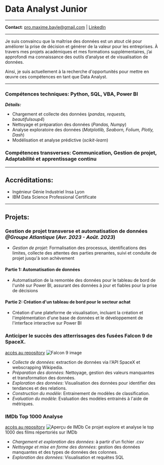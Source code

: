 # Data Analyst Junior

---------

**Contact**: 
pro.maxime.bayle@gmail.com | [LinkedIn](https://www.linkedin.com/in/maxime-bayle/)

---------

Je suis convaincu que la maîtrise des données est un atout clé pour améliorer la prise de décision et générer de la valeur pour les entreprises. À travers mes projets académiques et mes formations supplémentaires, j’ai approfondi ma connaissance des outils d’analyse et de visualisation de données.

Ainsi, je suis actuellement à la recherche d'opportunités pour mettre en œuvre ces compétences en tant que Data Analyst.

---------

### Compétences techniques: Python, SQL, VBA, Power BI
***Détails:***
- Chargement et collecte des données (*pandas, requests, beautifulsoup4*)
- Nettoyage et préparation des données (*Pandas, Numpy*)
- Analyse exploratoire des données (*Matplotlib, Seaborn, Folium, Plotly, Dash*)
- Modélisation et analyse prédictive (*scikit-learn*)

### Compétences transverses: Communication, Gestion de projet, Adaptabilité et apprentissage continu

---------

## Accréditations:

- Ingénieur Génie Industriel Insa Lyon
- IBM Data Science Professional Certificate

---------

## Projets:

### Gestion de projet transverse et automatisation de données _@Groupe Atlantique_ (_Avr. 2023 - Août. 2023_)
- *Gestion de projet*: Formalisation des processus, identifications des limites, collecte des attentes des parties prenantes, suivi et conduite de projet jusqu'à son achèvement
  
#### Partie 1: Automatisation de données
- Automatisation de la remontée des données pour le tableau de bord de l'unité sur Power BI, assurant des données à jour et fiables pour la prise de décisions
  
#### Partie 2: Création d'un tableau de bord pour le secteur achat
- Création d'une plateforme de visualisation, incluant la création et l'implémentation d'une base de données et le développement de l'interface interactive sur Power BI

### Anticiper le succès des atterrissages des fusées Falcon 9 de SpaceX.
[accès au repository](https://github.com/MaximeBayle/spacex-falcon9-analysis)
![Falcon 9 image](https://cdn.lesnumeriques.com/optim/news/22/224764/72e7cc28-les-falcon-9-de-spacex-peuvent-revoler-bonne-nouvelle-pour-l-iss__w800.webp)
- *Collecte de données*: extraction de données via l'API SpaceX et webscrapping Wikipedia.
- *Préparation des données*: Nettoyage, gestion des valeurs manquantes et transformation des données.
- *Exploration des données*: Visualisation des données pour identifier des tendances et des relations.
- *Construction du modèle*: Entrainement de modèles de classification.
- *Evaluation du modèle*: Evaluation des modèles entrainés à l'aide de métriques.

### IMDb Top 1000 Analyse
[accès au repository](https://github.com/MaximeBayle/imdb-movie-analysis)
![Aperçu de IMDb](https://tse2.mm.bing.net/th?id=OIP.E9wwaTLPszbV41GT1mlC0QHaDn&pid=Api&P=0&h=180)
Ce projet explore et analyse le top 1000 des films répertoriés sur IMDb
- *Chargement et exploration des données*: à partir d'un fichier .csv
- *Nettoyage et mise en forme des données*: gestion des données manquantes et des types de données des colonnes.
- *Exploration des données*: Visualisation et requêtes SQL
